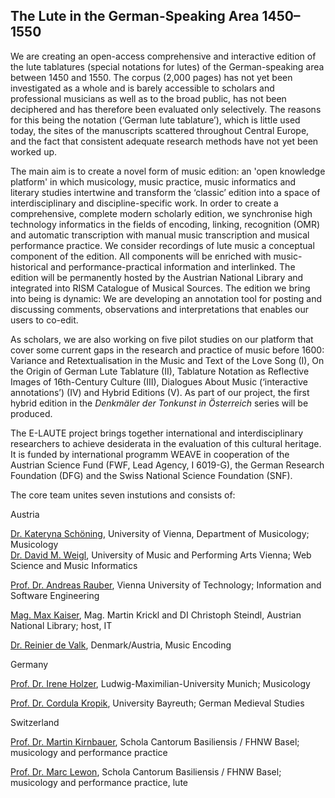 ## The Lute in the German-Speaking Area 1450–1550

We are creating an open-access comprehensive and interactive edition of the lute tablatures (special notations for lutes) of the German-speaking area between 1450 and 1550. The corpus (2,000 pages) has not yet been investigated as a whole and is barely accessible to scholars and professional musicians as well as to the broad public, has not been deciphered and has therefore been evaluated only selectively. The reasons for this being the notation (‘German lute tablature’), which is little used today, the sites of the manuscripts scattered throughout Central Europe, and the fact that consistent adequate research methods have not yet been worked up.

The main aim is to create a novel form of music edition: an 'open knowledge platform' in which musicology, music practice, music informatics and literary studies intertwine and transform the ‘classic’ edition into a space of interdisciplinary and discipline-specific work. In order to create a comprehensive, complete modern scholarly edition, we synchronise high technology informatics in the fields of encoding, linking, recognition (OMR) and automatic transcription with manual music transcription and musical performance practice. We consider recordings of lute music a conceptual component of the edition. All components will be enriched with music-historical and performance-practical information and interlinked. The edition will be permanently hosted by the Austrian National Library and integrated into RISM Catalogue of Musical Sources. The edition we bring into being is dynamic: We are developing an annotation tool for posting and discussing comments, observations and interpretations that enables our users to co-edit.

As scholars, we are also working on five pilot studies on our platform that cover some current gaps in the research and practice of music before 1600: Variance and Retextualisation in the Music and Text of the Love Song (I), On the Origin of German Lute Tablature (II), Tablature Notation as Reflective Images of 16th-Century Culture (III), Dialogues About Music (‘interactive annotations’) (IV) and Hybrid Editions (V). As part of our project, the first hybrid edition in the *Denkmäler der Tonkunst in Österreich* series will be produced.

The E-LAUTE project brings together international and interdisciplinary researchers to achieve desiderata in the evaluation of this cultural heritage. It is funded by international programm WEAVE in cooperation of the Austrian Science Fund (FWF, Lead Agency, I 6019-G), the German Research Foundation (DFG) and the Swiss National Science Foundation (SNF).

The core team unites seven instutions and consists of:

Austria

[Dr. Kateryna Schöning](https://musikwissenschaft.univie.ac.at/ueber-uns/team/schoening/), University of Vienna, Department of Musicology; Musicology  
[Dr. David M. Weigl](https://iwk.mdw.ac.at/david-weigl), University of Music and Performing Arts Vienna; Web Science and Music Informatics

[Prof. Dr. Andreas Rauber](https://informatics.tuwien.ac.at/people/andreas-rauber), Vienna University of Technology; Information and Software Engineering

[Mag. Max Kaiser](http://www.maxkaiser.at/), Mag. Martin Krickl and DI Christoph Steindl, Austrian National Library; host, IT

[Dr. Reinier de Valk](https://scholar.google.com/citations?user=V2Vd9b0AAAAJ), Denmark/Austria, Music Encoding

Germany

[Prof. Dr. Irene Holzer](https://www.musikwissenschaft.uni-muenchen.de/personen/professoren/holzer/index.html), Ludwig-Maximilian-University Munich; Musicology

[Prof. Dr. Cordula Kropik](https://www.mediaevistik.uni-bayreuth.de/de/team/Kropik-Cordula/index.php), University Bayreuth; German Medieval Studies

Switzerland

[Prof. Dr. Martin Kirnbauer](https://www.fhnw.ch/de/personen/martin-kirnbauer), Schola Cantorum Basiliensis / FHNW Basel; musicology and performance practice

[Prof. Dr. Marc Lewon](https://www.fhnw.ch/de/personen/marc-lewon), Schola Cantorum Basiliensis / FHNW Basel; musicology and performance practice, lute
 
